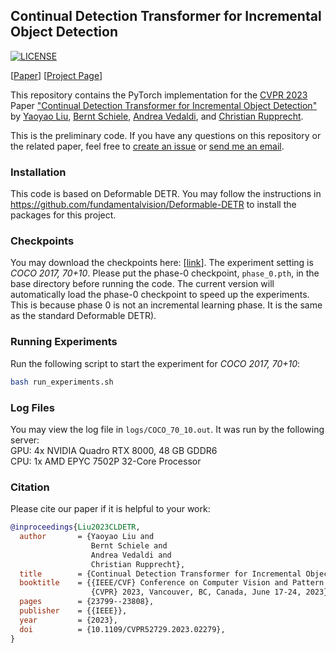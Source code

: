 ## Continual Detection Transformer for Incremental Object Detection

[![LICENSE](https://img.shields.io/github/license/yaoyao-liu/E3BM?style=flat-square)](https://github.com/yaoyao-liu/CL-DETR/blob/master/LICENSE)

[[Paper](https://www.cs.jhu.edu/~yyliu/preprints/Continual_Detection_Transformer_for_Incremental_Object_Detection.pdf)] [[Project Page](https://lyy.mpi-inf.mpg.de/CL-DETR/)]

This repository contains the PyTorch implementation for the [CVPR 2023](https://cvpr2023.thecvf.com/) Paper ["Continual Detection Transformer for Incremental Object Detection"](https://www.cs.jhu.edu/~yyliu/preprints/Continual_Detection_Transformer_for_Incremental_Object_Detection.pdf) by [Yaoyao Liu](https://people.mpi-inf.mpg.de/~yaliu/), [Bernt Schiele](https://www.mpi-inf.mpg.de/departments/computer-vision-and-multimodal-computing/people/bernt-schiele/), [Andrea Vedaldi](https://www.robots.ox.ac.uk/~vedaldi/), and [ Christian Rupprecht](https://chrirupp.github.io/). 

This is the preliminary code. If you have any questions on this repository or the related paper, feel free to [create an issue](https://github.com/yaoyao-liu/CL-DETR/issues/new) or [send me an email](mailto:yyliu@cs.jhu.edu).

### Installation 

This code is based on Deformable DETR. You may follow the instructions in <https://github.com/fundamentalvision/Deformable-DETR> to install the packages for this project.

### Checkpoints 

You may download the checkpoints here: \[[link](https://drive.google.com/drive/folders/1kKLl1MMRMTU4uTc5isoq2wPJjSH-3VhE?usp=sharing)\]. The experiment setting is *COCO 2017, 70+10*. Please put the phase-0 checkpoint, `phase_0.pth`, in the base directory before running the code. The current version will automatically load the phase-0 checkpoint to speed up the experiments. This is because phase 0 is not an incremental learning phase. It is the same as the standard Deformable DETR).

### Running Experiments

Run the following script to start the experiment for *COCO 2017, 70+10*:
```bash
bash run_experiments.sh
```

### Log Files

You may view the log file in `logs/COCO_70_10.out`. It was run by the following server:<br>
GPU: 4x NVIDIA Quadro RTX 8000, 48 GB GDDR6<br>
CPU: 1x AMD EPYC 7502P 32-Core Processor

### Citation

Please cite our paper if it is helpful to your work:

```bibtex
@inproceedings{Liu2023CLDETR,
  author       = {Yaoyao Liu and
                  Bernt Schiele and
                  Andrea Vedaldi and
                  Christian Rupprecht},
  title        = {Continual Detection Transformer for Incremental Object Detection},
  booktitle    = {{IEEE/CVF} Conference on Computer Vision and Pattern Recognition,
                  {CVPR} 2023, Vancouver, BC, Canada, June 17-24, 2023},
  pages        = {23799--23808},
  publisher    = {{IEEE}},
  year         = {2023},
  doi          = {10.1109/CVPR52729.2023.02279},
}
```
